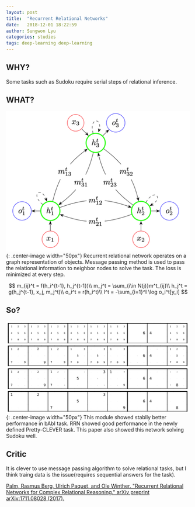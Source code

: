 ```yaml
---
layout: post
title:  "Recurrent Relational Networks"
date:   2018-12-01 18:22:59
author: Sungwon Lyu
categories: studies
tags: deep-learning deep-learning
---
```

## WHY? 
Some tasks such as Sudoku require serial steps of relational inference.

## WHAT?
![image](/assets/images/rrn1.png){: .center-image width="50px"}
Recurrent relational network operates on a graph representation of objects. Message passing method is used to pass the relational information to neighbor nodes to solve the task. The loss is minimized at every step.

$$
m_{ij}^t = f(h_i^{t-1}, h_j^{t-1})\\
m_j^t = \sum_{i\in N(j)}m^t_{ij}\\
h_j^t = g(h_j^{t-1}, x_j, m_j^t)\\
o_i^t = r(h_i^t)\\
l^t = -\sum_{i=1}^I \log o_i^t[y_i]
$$

## So?
![image](/assets/images/rrn2.png){: .center-image width="50px"}
This module showed stablly better performance in bAbI task. RRN showed good performance in the newly defined Pretty-CLEVER task. This paper also showed this network solving Sudoku well. 

## Critic
It is clever to use message passing algorithm to solve relational tasks, but I think traing data is the issue(requires sequential answers for the task).

[Palm, Rasmus Berg, Ulrich Paquet, and Ole Winther. "Recurrent Relational Networks for Complex Relational Reasoning." arXiv preprint arXiv:1711.08028 (2017).](https://arxiv.org/abs/1806.01822)